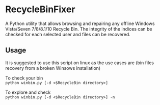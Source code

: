 # RecycleBinFixer
A Python utility that allows browsing and repairing any offline Windows Vista/Seven 7/8/8.1/10 Recycle Bin. The integrity of the indices can be checked for each selected user and files can be recovered.

Usage
-----
It is suggested to use this script on linux as the use cases are (bin files recovery from a broken Winsows installation)

To check your bin  
`python winbin.py [-d <$RecycleBin directory>]`

To explore and check  
`python winbin.py [-d <$RecycleBin directory>] -n`
